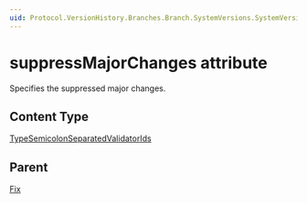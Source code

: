 ```yaml
---
uid: Protocol.VersionHistory.Branches.Branch.SystemVersions.SystemVersion.MajorVersions.MajorVersion.MinorVersions.MinorVersion.Changes.Fix-suppressMajorChanges
---
```


# suppressMajorChanges attribute

Specifies the suppressed major changes.

## Content Type

[TypeSemicolonSeparatedValidatorIds](xref:Protocol-TypeSemicolonSeparatedValidatorIds)

## Parent

[Fix](xref:Protocol.VersionHistory.Branches.Branch.SystemVersions.SystemVersion.MajorVersions.MajorVersion.MinorVersions.MinorVersion.Changes.Fix)
